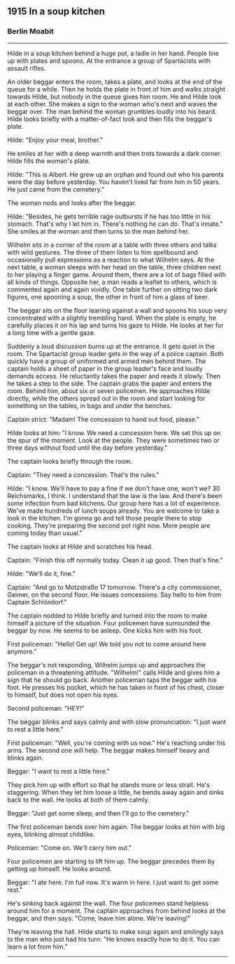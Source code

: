 
## **1915** In a soup kitchen

### Berlin Moabit
____
Hilde in a soup kitchen behind a huge pot, a ladle in her hand.
People line up with plates and spoons.
At the entrance a group of Spartacists with assault rifles.

An older beggar enters the room, takes a plate, and looks at the end of the queue for a while.
Then he holds the plate in front of him and walks straight towards Hilde, but nobody in the queue gives him room.
He and Hilde look at each other.
She makes a sign to the woman who's next and waves the beggar over.
The man behind the woman grumbles loudly into his beard.
Hilde looks briefly with a matter-of-fact look and then fills the beggar's plate.

Hilde: "Enjoy your meal, brother."

He smiles at her with a deep warmth and then trots towards a dark corner.
Hilde fills the woman's plate.

Hilde: "This is Albert.
He grew up an orphan and found out who his parents were the day before yesterday.
You haven't lived far from him in 50 years.
He just came from the cemetery."

The woman nods and looks after the beggar.

Hilde: "Besides, he gets terrible rage outbursts if he has too little in his stomach.
That's why I let him in.
There's nothing he can do.
That's innate." She smiles at the woman and then turns to the man behind her.

Wilhelm sits in a corner of the room at a table with three others and talks with wild gestures.
The three of them listen to him spellbound and occasionally pull expressions as a reaction to what Wilhelm says.
At the next table, a woman sleeps with her head on the table, three children next to her playing a finger game.
Around them, there are a lot of bags filled with all kinds of things.
Opposite her, a man reads a leaflet to others, which is commented again and again vividly.
One table further on sitting two dark figures, one spooning a soup, the other in front of him a glass of beer.

The beggar sits on the floor leaning against a wall and spoons his soup very concentrated with a slightly trembling hand.
When the plate is empty, he carefully places it on his lap and turns his gaze to Hilde.
He looks at her for a long time with a gentle gaze.

Suddenly a loud discussion burns up at the entrance.
It gets quiet in the room.
The Spartacist group leader gets in the way of a police captain.
Both quickly have a group of uniformed and armed men behind them.
The captain holds a sheet of paper in the group leader's face and loudly demands access.
He reluctantly takes the paper and reads it slowly.
Then he takes a step to the side.
The captain grabs the paper and enters the room.
Behind him, about six or seven policemen.
He approaches Hilde directly, while the others spread out in the room and start looking for something on the tables, in bags and under the benches.

Captain strict: "Madam! The concession to hand out food, please."

Hilde looks at him: "I know.
We need a concession here.
We set this up on the spur of the moment.
Look at the people.
They were sometimes two or three days without food until the day before yesterday."

The captain looks briefly through the room.

Captain: "They need a concession.
That's the rules."

Hilde: "I know.
We'll have to pay a fine if we don't have one, won't we?
30 Reichsmarks, I think.
I understand that the law is the law.
And there's been some infection from bad kitchens.
Our group here has a lot of experience.
We've made hundreds of lunch soups already.
You are welcome to take a look in the kitchen.
I'm gonna go and tell those people there to stop cooking.
They're preparing the second pot right now.
More people are coming today than usual."

The captain looks at Hilde and scratches his head.

Captain: "Finish this off normally today.
Clean it up good.
Then that's fine."

Hilde: "We'll do it, fine."

Captain: "And go to Motzstraße 17 tomorrow.
There's a city commissioner, Geimer, on the second floor.
He issues concessions.
Say hello to him from Captain Schlöndorf."

The captain nodded to Hilde briefly and turned into the room to make himself a picture of the situation.
Four policemen have surrounded the beggar by now.
He seems to be asleep.
One kicks him with his foot.

First policeman: "Hello! Get up! We told you not to come around here anymore."

The beggar's not responding.
Wilhelm jumps up and approaches the policeman in a threatening attitude.
"Wilhelm!" calls Hilde and gives him a sign that he should go back.
Another policeman taps the beggar with his foot.
He presses his pocket, which he has taken in front of his chest, closer to himself, but does not open his eyes.

Second policeman: "HEY!"

The beggar blinks and says calmly and with slow pronunciation: "I just want to rest a little here."

First policeman: "Well, you're coming with us now."
He's reaching under his arms.
The second one will help.
The beggar makes himself heavy and blinks again.

Beggar: "I want to rest a little here."

They pick him up with effort so that he stands more or less strait.
He's staggering.
When they let him loose a little, he bends away again and sinks back to the wall.
He looks at both of them calmly.

Beggar: "Just get some sleep, and then I'll go to the cemetery."

The first policeman bends over him again.
The beggar looks at him with big eyes, blinking almost childlike.

Policeman: "Come on.
We'll carry him out."

Four policemen are starting to lift him up.
The beggar precedes them by getting up himself.
He looks around.

Beggar: "I ate here.
I'm full now.
It's warm in here.
I just want to get some rest."

He's sinking back against the wall.
The four policemen stand helpless around him for a moment.
The captain approaches from behind looks at the beggar, and then says: "Come, leave him alone.
We're leaving!"

They're leaving the hall.
Hilde starts to make soup again and smilingly says to the man who just had his turn:
"He knows exactly how to do it. You can learn a lot from him."
____

